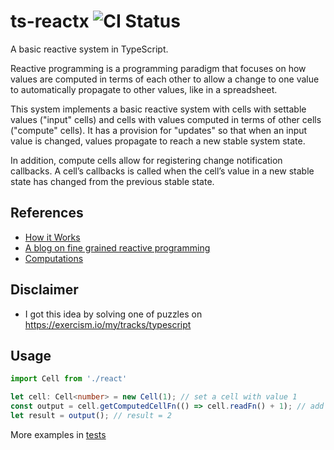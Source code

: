 # ts-reactx ![CI Status](https://github.com/shan-96/ts-reactx/actions/workflows/node.js.yml/badge.svg)

A basic reactive system in TypeScript.

Reactive programming is a programming paradigm that focuses on how values are computed in terms of each other to allow a change to one value to automatically propagate to other values, like in a spreadsheet.

This system implements a basic reactive system with cells with settable values ("input" cells) and cells with values computed in terms of other cells ("compute" cells). It has a provision for "updates" so that when an input value is changed, values propagate to reach a new stable system state.

In addition, compute cells allow for registering change notification callbacks. A cell’s callbacks is called when the cell’s value in a new stable state has changed from the previous stable state.

## References

- [How it Works](https://indepth.dev/posts/1269/finding-fine-grained-reactive-programming#how-it-works)
- [A blog on fine grained reactive programming](https://levelup.gitconnected.com/finding-fine-grained-reactive-programming-89741994ddee)
- [Computations](https://github.com/ryansolid/solid/blob/master/documentation/reactivity.md#user-content-computations)

## Disclaimer
- I got this idea by solving one of puzzles on https://exercism.io/my/tracks/typescript

## Usage
```ts
import Cell from './react'

let cell: Cell<number> = new Cell(1); // set a cell with value 1
const output = cell.getComputedCellFn(() => cell.readFn() + 1); // add a compute function
let result = output(); // result = 2
```
More examples in [tests](https://github.com/shan-96/ts-reactx/blob/main/react.test.ts)
